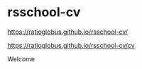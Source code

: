 # rsschool-cv
https://ratioglobus.github.io/rsschool-cv/

https://ratioglobus.github.io/rsschool-cv/cv

Welcome
